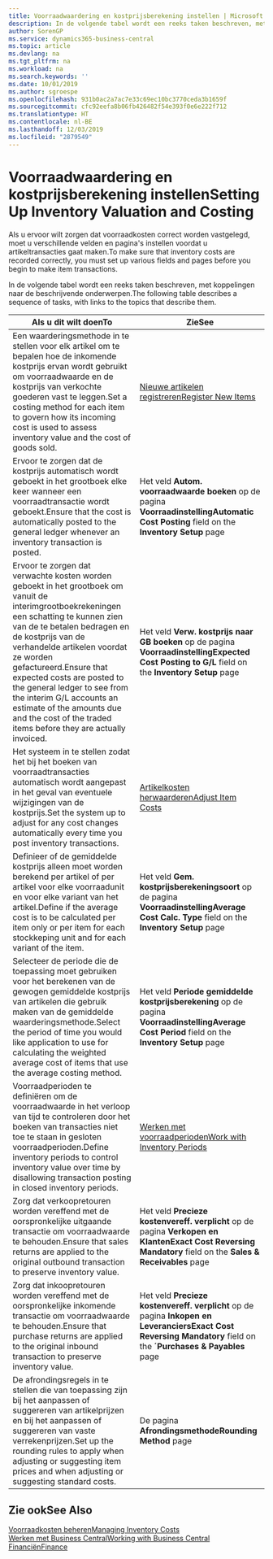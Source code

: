```yaml
---
title: Voorraadwaardering en kostprijsberekening instellen | Microsoft Docs
description: In de volgende tabel wordt een reeks taken beschreven, met koppelingen naar de beschrijvende onderwerpen.
author: SorenGP
ms.service: dynamics365-business-central
ms.topic: article
ms.devlang: na
ms.tgt_pltfrm: na
ms.workload: na
ms.search.keywords: ''
ms.date: 10/01/2019
ms.author: sgroespe
ms.openlocfilehash: 931b0ac2a7ac7e33c69ec10bc3770ceda3b1659f
ms.sourcegitcommit: cfc92eefa8b06fb426482f54e393f0e6e222f712
ms.translationtype: HT
ms.contentlocale: nl-BE
ms.lasthandoff: 12/03/2019
ms.locfileid: "2879549"
---
```

# <a name="setting-up-inventory-valuation-and-costing"></a><span data-ttu-id="64341-103">Voorraadwaardering en kostprijsberekening instellen</span><span class="sxs-lookup"><span data-stu-id="64341-103">Setting Up Inventory Valuation and Costing</span></span>
<span data-ttu-id="64341-104">Als u ervoor wilt zorgen dat voorraadkosten correct worden vastgelegd, moet u verschillende velden en pagina's instellen voordat u artikeltransacties gaat maken.</span><span class="sxs-lookup"><span data-stu-id="64341-104">To make sure that inventory costs are recorded correctly, you must set up various fields and pages before you begin to make item transactions.</span></span>

<span data-ttu-id="64341-105">In de volgende tabel wordt een reeks taken beschreven, met koppelingen naar de beschrijvende onderwerpen.</span><span class="sxs-lookup"><span data-stu-id="64341-105">The following table describes a sequence of tasks, with links to the topics that describe them.</span></span>

|<span data-ttu-id="64341-106">**Als u dit wilt doen**</span><span class="sxs-lookup"><span data-stu-id="64341-106">**To**</span></span>|<span data-ttu-id="64341-107">**Zie**</span><span class="sxs-lookup"><span data-stu-id="64341-107">**See**</span></span>|  
|------------|-------------|  
|<span data-ttu-id="64341-108">Een waarderingsmethode in te stellen voor elk artikel om te bepalen hoe de inkomende kostprijs ervan wordt gebruikt om voorraadwaarde en de kostprijs van verkochte goederen vast te leggen.</span><span class="sxs-lookup"><span data-stu-id="64341-108">Set a costing method for each item to govern how its incoming cost is used to assess inventory value and the cost of goods sold.</span></span>|[<span data-ttu-id="64341-109">Nieuwe artikelen registreren</span><span class="sxs-lookup"><span data-stu-id="64341-109">Register New Items</span></span>](inventory-how-register-new-items.md)|  
|<span data-ttu-id="64341-110">Ervoor te zorgen dat de kostprijs automatisch wordt geboekt in het grootboek elke keer wanneer een voorraadtransactie wordt geboekt.</span><span class="sxs-lookup"><span data-stu-id="64341-110">Ensure that the cost is automatically posted to the general ledger whenever an inventory transaction is posted.</span></span>|<span data-ttu-id="64341-111">Het veld **Autom. voorraadwaarde boeken** op de pagina **Voorraadinstelling**</span><span class="sxs-lookup"><span data-stu-id="64341-111">**Automatic Cost Posting** field on the **Inventory Setup** page</span></span>|  
|<span data-ttu-id="64341-112">Ervoor te zorgen dat verwachte kosten worden geboekt in het grootboek om vanuit de interimgrootboekrekeningen een schatting te kunnen zien van de te betalen bedragen en de kostprijs van de verhandelde artikelen voordat ze worden gefactureerd.</span><span class="sxs-lookup"><span data-stu-id="64341-112">Ensure that expected costs are posted to the general ledger to see from the interim G/L accounts an estimate of the amounts due and the cost of the traded items before they are actually invoiced.</span></span>|<span data-ttu-id="64341-113">Het veld **Verw. kostprijs naar GB boeken** op de pagina **Voorraadinstelling**</span><span class="sxs-lookup"><span data-stu-id="64341-113">**Expected Cost Posting to G/L** field on the **Inventory Setup** page</span></span>|  
|<span data-ttu-id="64341-114">Het systeem in te stellen zodat het bij het boeken van voorraadtransacties automatisch wordt aangepast in het geval van eventuele wijzigingen van de kostprijs.</span><span class="sxs-lookup"><span data-stu-id="64341-114">Set the system up to adjust for any cost changes automatically every time you post inventory transactions.</span></span>|[<span data-ttu-id="64341-115">Artikelkosten herwaarderen</span><span class="sxs-lookup"><span data-stu-id="64341-115">Adjust Item Costs</span></span>](inventory-how-adjust-item-costs.md)|  
|<span data-ttu-id="64341-116">Definieer of de gemiddelde kostprijs alleen moet worden berekend per artikel of per artikel voor elke voorraadunit en voor elke variant van het artikel.</span><span class="sxs-lookup"><span data-stu-id="64341-116">Define if the average cost is to be calculated per item only or per item for each stockkeping unit and for each variant of the item.</span></span>|<span data-ttu-id="64341-117">Het veld **Gem. kostprijsberekeningsoort** op de pagina **Voorraadinstelling**</span><span class="sxs-lookup"><span data-stu-id="64341-117">**Average Cost Calc. Type** field on the **Inventory Setup** page</span></span>|  
|<span data-ttu-id="64341-118">Selecteer de periode die de toepassing moet gebruiken voor het berekenen van de gewogen gemiddelde kostprijs van artikelen die gebruik maken van de gemiddelde waarderingsmethode.</span><span class="sxs-lookup"><span data-stu-id="64341-118">Select the period of time you would like application to use for calculating the weighted average cost of items that use the average costing method.</span></span>|<span data-ttu-id="64341-119">Het veld **Periode gemiddelde kostprijsberekening** op de pagina **Voorraadinstelling**</span><span class="sxs-lookup"><span data-stu-id="64341-119">**Average Cost Period** field on the **Inventory Setup** page</span></span>|  
|<span data-ttu-id="64341-120">Voorraadperioden te definiëren om de voorraadwaarde in het verloop van tijd te controleren door het boeken van transacties niet toe te staan in gesloten voorraadperioden.</span><span class="sxs-lookup"><span data-stu-id="64341-120">Define inventory periods to control inventory value over time by disallowing transaction posting in closed inventory periods.</span></span>|[<span data-ttu-id="64341-121">Werken met voorraadperioden</span><span class="sxs-lookup"><span data-stu-id="64341-121">Work with Inventory Periods</span></span>](finance-how-to-work-with-inventory-periods.md)|  
|<span data-ttu-id="64341-122">Zorg dat verkoopretouren worden vereffend met de oorspronkelijke uitgaande transactie om voorraadwaarde te behouden.</span><span class="sxs-lookup"><span data-stu-id="64341-122">Ensure that sales returns are applied to the original outbound transaction to preserve inventory value.</span></span>|<span data-ttu-id="64341-123">Het veld **Precieze kostenvereff. verplicht** op de pagina **Verkopen en Klanten**</span><span class="sxs-lookup"><span data-stu-id="64341-123">**Exact Cost Reversing Mandatory** field on the **Sales & Receivables** page</span></span>|  
|<span data-ttu-id="64341-124">Zorg dat inkoopretouren worden vereffend met de oorspronkelijke inkomende transactie om voorraadwaarde te behouden.</span><span class="sxs-lookup"><span data-stu-id="64341-124">Ensure that purchase returns are applied to the original inbound transaction to preserve inventory value.</span></span>|<span data-ttu-id="64341-125">Het veld **Precieze kostenvereff. verplicht** op de pagina **Inkopen en Leveranciers**</span><span class="sxs-lookup"><span data-stu-id="64341-125">**Exact Cost Reversing Mandatory** field on the **´Purchases & Payables** page</span></span>|
|<span data-ttu-id="64341-126">De afrondingsregels in te stellen die van toepassing zijn bij het aanpassen of suggereren van artikelprijzen en bij het aanpassen of suggereren van vaste verrekenprijzen.</span><span class="sxs-lookup"><span data-stu-id="64341-126">Set up the rounding rules to apply when adjusting or suggesting item prices and when adjusting or suggesting standard costs.</span></span>|<span data-ttu-id="64341-127">De pagina **Afrondingsmethode**</span><span class="sxs-lookup"><span data-stu-id="64341-127">**Rounding Method** page</span></span>|  

## <a name="see-also"></a><span data-ttu-id="64341-128">Zie ook</span><span class="sxs-lookup"><span data-stu-id="64341-128">See Also</span></span>  
[<span data-ttu-id="64341-129">Voorraadkosten beheren</span><span class="sxs-lookup"><span data-stu-id="64341-129">Managing Inventory Costs</span></span>](finance-manage-inventory-costs.md)  
[<span data-ttu-id="64341-130">Werken met Business Central</span><span class="sxs-lookup"><span data-stu-id="64341-130">Working with Business Central</span></span>](ui-work-product.md)  
[<span data-ttu-id="64341-131">Financiën</span><span class="sxs-lookup"><span data-stu-id="64341-131">Finance</span></span>](finance.md)  
